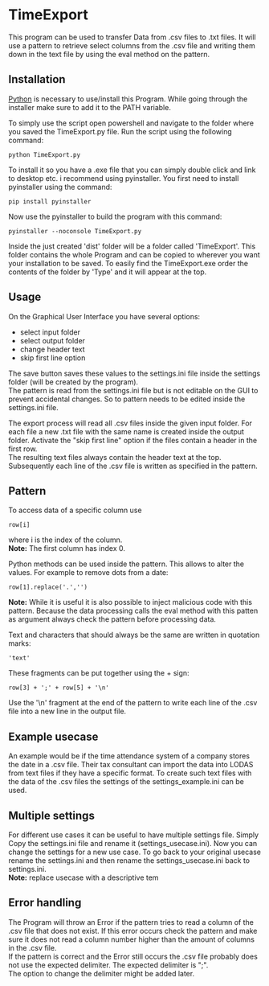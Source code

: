 # TimeExport

This program can be used to transfer Data from .csv files to .txt files. It will use a pattern to retrieve select columns from the .csv file and writing them down in the text file by using the eval method on the pattern. 

## Installation

[Python](https://www.python.org/downloads/) is necessary to use/install this Program. While going through the installer make sure to add it to the PATH variable.

To simply use the script open powershell and navigate to the folder where you saved the TimeExport.py file. Run the script using the following command:
```
python TimeExport.py
```

To install it so you have a .exe file that you can simply double click and link to desktop etc. i recommend using pyinstaller. You first need to install pyinstaller using the command:
```
pip install pyinstaller
```
Now use the pyinstaller to build the program with this command:
```
pyinstaller --noconsole TimeExport.py
```

Inside the just created 'dist' folder will be a folder called 'TimeExport'. This folder contains the whole Program and can be copied to wherever you want your installation to be saved. To easily find the TimeExport.exe order the contents of the folder by 'Type' and it will appear at the top.

## Usage

On the Graphical User Interface you have several options:

- select input folder
- select output folder
- change header text
- skip first line option

The save button saves these values to the settings.ini file inside the settings folder (will be created by the program).  
The pattern is read from the settings.ini file but is not editable on the GUI to prevent accidental changes. So to pattern needs to be edited inside the settings.ini file.

The export process will read all .csv files inside the given input folder. For each file a new .txt file with the same name is created inside the output folder. Activate the "skip first line" option if the files contain a header in the first row.  
The resulting text files always contain the header text at the top. Subsequently each line of the .csv file is written as specified in the pattern.

## Pattern

To access data of a specific column use 
```
row[i]
```
where i is the index of the column.  
**Note:** The first column has index 0.

Python methods can be used inside the pattern. This allows to alter the values. For example to remove dots from a date:
```
row[1].replace('.','')
```
**Note:** While it is useful it is also possible to inject malicious code with this pattern. Because the data processing calls the eval method with this patten as argument always check the pattern before processing data.

Text and characters that should always be the same are written in quotation marks:
```
'text'
```

These fragments can be put together using the + sign:
```
row[3] + ';' + row[5] + '\n'
```
Use the '\n' fragment at the end of the pattern to write each line of the .csv file into a new line in the output file.

## Example usecase

An example would be if the time attendance system of a company stores the date in a .csv file. Their tax consultant can import the data into LODAS from text files if they have a specific format. To create such text files with the data of the .csv files the settings of the settings_example.ini can be used.

## Multiple settings

For different use cases it can be useful to have multiple settings file. Simply Copy the settings.ini file and rename it (settings_usecase.ini). Now you can change the settings for a new use case. To go back to your original usecase rename the settings.ini and then rename the settings_usecase.ini back to settings.ini.  
**Note:** replace usecase with a descriptive tem

## Error handling
  
The Program will throw an Error if the pattern tries to read a column of the .csv file that does not exist. If this error occurs check the pattern and make sure it does not read a column number higher than the amount of columns in the .csv file.  
If the pattern is correct and the Error still occurs the .csv file probably does not use the expected delimiter. The expected delimiter is ";".  
The option to change the delimiter might be added later.
